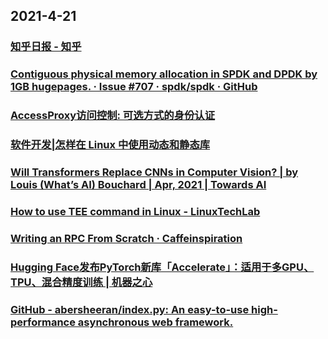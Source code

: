 
## 2021-4-21

### [知乎日报 - 知乎](https://daily.zhihu.com/story/9735230)

### [Contiguous physical memory allocation in SPDK and DPDK by 1GB hugepages. · Issue #707 · spdk/spdk · GitHub](https://github.com/spdk/spdk/issues/707)

### [AccessProxy访问控制: 可选方式的身份认证](https://infra.corp.kuaishou.com/00-guide/01-env-introduction/01-kws-test-env.html)

### [软件开发|怎样在 Linux 中使用动态和静态库](https://linux.cn/article-13318-1.html)

### [Will Transformers Replace CNNs in Computer Vision? | by Louis (What’s AI) Bouchard | Apr, 2021 | Towards AI](https://pub.towardsai.net/will-transformers-replace-cnns-in-computer-vision-55657a196833)

### [How to use TEE command in Linux - LinuxTechLab](https://linuxtechlab.com/how-to-use-tee-command-in-linux/)

### [Writing an RPC From Scratch · Caffeinspiration](https://alexanderell.is/posts/rpc-from-scratch/)

### [Hugging Face发布PyTorch新库「Accelerate」：适用于多GPU、TPU、混合精度训练 | 机器之心](https://www.jiqizhixin.com/articles/2021-04-21-4)

### [GitHub - abersheeran/index.py: An easy-to-use high-performance asynchronous web framework.](https://github.com/abersheeran/index.py)
